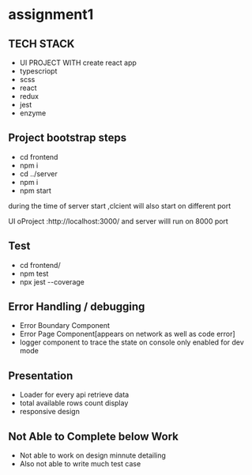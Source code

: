 # assignment1

## TECH STACK
- UI PROJECT WITH create react app
- typescriopt
- scss
- react
- redux
- jest
- enzyme

## Project bootstrap steps
-  cd frontend
-  npm i
-  cd ../server
-  npm i
-  npm start

during the time of server start  ,clcient will also start on different port

UI oProject :http://localhost:3000/
and server willl run on 8000 port

## Test
- cd frontend/
- npm test
- npx jest --coverage

## Error Handling / debugging
- Error Boundary Component
- Error Page Component[appears on network as well as code error]
- logger component to trace the state on console only enabled for dev mode

## Presentation
- Loader for every api retrieve data
- total available rows count display
- responsive design

## Not Able to Complete below Work
- Not able to work on design minnute detailing
- Also not able to write much test case
